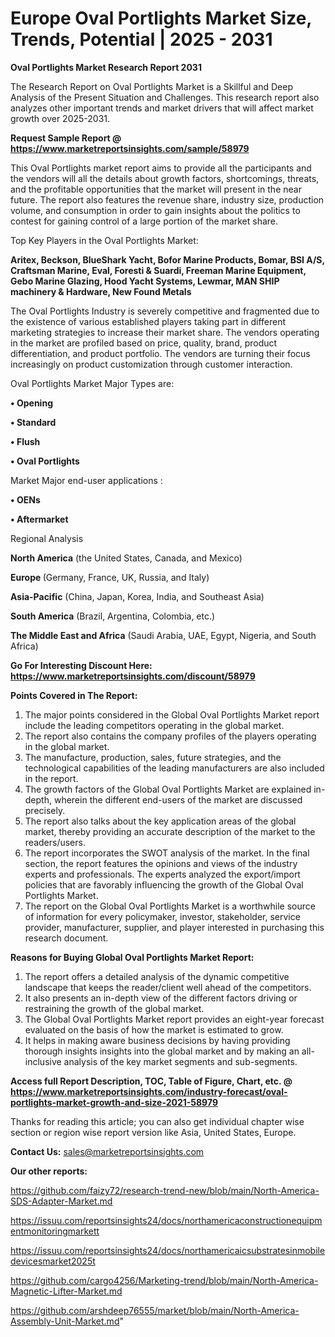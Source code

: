  # Europe Oval Portlights Market Size, Trends, Potential | 2025 - 2031

<strong>Oval Portlights Market Research Report 2031</strong>

The Research Report on Oval Portlights Market is a Skillful and Deep Analysis of the Present Situation and Challenges. This research report also analyzes other important trends and market drivers that will affect market growth over 2025-2031.

<strong>Request Sample Report @ <a href=https://www.marketreportsinsights.com/sample/58979>https://www.marketreportsinsights.com/sample/58979</a></strong>

This Oval Portlights market report aims to provide all the participants and the vendors will all the details about growth factors, shortcomings, threats, and the profitable opportunities that the market will present in the near future. The report also features the revenue share, industry size, production volume, and consumption in order to gain insights about the politics to contest for gaining control of a large portion of the market share.

Top Key Players in the Oval Portlights Market:

<strong>Aritex, Beckson, BlueShark Yacht, Bofor Marine Products, Bomar, BSI A/S, Craftsman Marine, Eval, Foresti & Suardi, Freeman Marine Equipment, Gebo Marine Glazing, Hood Yacht Systems, Lewmar, MAN SHIP machinery & Hardware, New Found Metals</strong>

The Oval Portlights Industry is severely competitive and fragmented due to the existence of various established players taking part in different marketing strategies to increase their market share. The vendors operating in the market are profiled based on price, quality, brand, product differentiation, and product portfolio. The vendors are turning their focus increasingly on product customization through customer interaction.

Oval Portlights Market Major Types are:

<strong>• Opening

• Standard

• Flush

• Oval Portlights</strong>

Market Major end-user applications :

<strong>• OENs

• Aftermarket</strong>

Regional Analysis

</u><strong><b>North America</b></strong> (the United States, Canada, and Mexico)

<strong><b>Europe </b></strong>(Germany, France, UK, Russia, and Italy)

<strong><b>Asia-Pacific</b></strong> (China, Japan, Korea, India, and Southeast Asia)

<strong><b>South America</b></strong> (Brazil, Argentina, Colombia, etc.)

<strong><b>The Middle East and Africa</b></strong> (Saudi Arabia, UAE, Egypt, Nigeria, and South Africa)

<strong>Go For Interesting Discount Here: <a href=https://www.marketreportsinsights.com/discount/58979>https://www.marketreportsinsights.com/discount/58979</a></strong>

<strong>Points Covered in The Report:</strong>
<ol>
  <li>The major points considered in the Global Oval Portlights Market report include the leading competitors operating in the global market.</li>
  <li>The report also contains the company profiles of the players operating in the global market.</li>
  <li>The manufacture, production, sales, future strategies, and the technological capabilities of the leading manufacturers are also included in the report.</li>
  <li>The growth factors of the Global Oval Portlights Market are explained in-depth, wherein the different end-users of the market are discussed precisely.</li>
  <li>The report also talks about the key application areas of the global market, thereby providing an accurate description of the market to the readers/users.</li>
  <li>The report incorporates the SWOT analysis of the market. In the final section, the report features the opinions and views of the industry experts and professionals. The experts analyzed the export/import policies that are favorably influencing the growth of the Global Oval Portlights Market.</li>
  <li>The report on the Global Oval Portlights Market is a worthwhile source of information for every policymaker, investor, stakeholder, service provider, manufacturer, supplier, and player interested in purchasing this research document.</li>
</ol>
<strong>Reasons for Buying Global Oval Portlights Market Report:</strong>

<ol>
  <li>The report offers a detailed analysis of the dynamic competitive landscape that keeps the reader/client well ahead of the competitors.</li>
  <li>It also presents an in-depth view of the different factors driving or restraining the growth of the global market.</li>
  <li>The Global Oval Portlights Market report provides an eight-year forecast evaluated on the basis of how the market is estimated to grow.</li>
  <li>It helps in making aware business decisions by having providing thorough insights insights into the global market and by making an all-inclusive analysis of the key market segments and sub-segments.</li>
</ol>
<strong>Access full Report Description, TOC, Table of Figure, Chart, etc. @ <a href=https://www.marketreportsinsights.com/industry-forecast/oval-portlights-market-growth-and-size-2021-58979>https://www.marketreportsinsights.com/industry-forecast/oval-portlights-market-growth-and-size-2021-58979</a></strong>


Thanks for reading this article; you can also get individual chapter wise section or region wise report version like Asia, United States, Europe.

<strong>Contact Us:</strong>
sales@marketreportsinsights.com

<strong>Our other reports:</strong>

<a href=https://github.com/faizy72/research-trend-new/blob/main/North-America-SDS-Adapter-Market.md>https://github.com/faizy72/research-trend-new/blob/main/North-America-SDS-Adapter-Market.md</a>

<a href=https://issuu.com/reportsinsights24/docs/northamericaconstructionequipmentmonitoringmarkett>https://issuu.com/reportsinsights24/docs/northamericaconstructionequipmentmonitoringmarkett</a>

<a href=https://issuu.com/reportsinsights24/docs/northamericaicsubstratesinmobiledevicesmarket2025t>https://issuu.com/reportsinsights24/docs/northamericaicsubstratesinmobiledevicesmarket2025t</a>

<a href=https://github.com/cargo4256/Marketing-trend/blob/main/North-America-Magnetic-Lifter-Market.md>https://github.com/cargo4256/Marketing-trend/blob/main/North-America-Magnetic-Lifter-Market.md</a>

<a href=https://github.com/arshdeep76555/market/blob/main/North-America-Assembly-Unit-Market.md>https://github.com/arshdeep76555/market/blob/main/North-America-Assembly-Unit-Market.md</a>"

